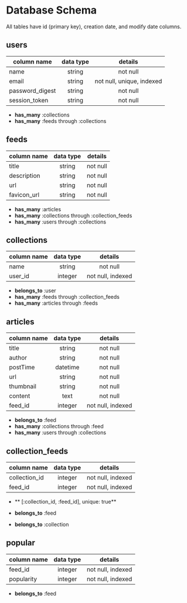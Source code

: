 # Database Schema
All tables have id (primary key), creation date, and modify date columns.

## users

| column name        | data type           | details           |
| ------------- |:-------------:|:-------------:|
| name | string | not null |
| email | string | not null, unique, indexed |
| password_digest | string | not null |
| session_token | string | not null |


* **has_many** :collections
* **has_many** :feeds through :collections



## feeds

| column name        | data type           | details           |
| ------------- |:-------------:|:-------------:|
| title | string | not null |
| description | string | not null |
| url | string | not null |
| favicon_url | string | not null |


* **has_many** :articles
* **has_many** :collections through :collection_feeds
* **has_many** :users through :collections


## collections

| column name        | data type           | details           |
| ------------- |:-------------:|:-------------:|
| name | string | not null |
| user_id | integer | not null, indexed |


* **belongs_to** :user
* **has_many** :feeds through :collection_feeds
* **has_many** :articles through :feeds


## articles

| column name        | data type           | details           |
| ------------- |:-------------:|:-------------:|
| title | string | not null |
| author | string | not null |
| postTime | datetime | not null |
| url | string | not null |
| thumbnail | string | not null |
| content | text | not null |
| feed_id | integer | not null, indexed |


* **belongs_to** :feed
* **has_many** :collections through :feed
* **has_many** :users through :collections



## collection_feeds

| column name        | data type           | details           |
| ------------- |:-------------:|:-------------:|
| collection_id | integer | not null, indexed |
| feed_id | integer | not null, indexed |

* ** [:collection_id, :feed_id], unique: true**

* **belongs_to** :feed
* **belongs_to** :collection

## popular
| column name        | data type           | details           |
| ------------- |:-------------:|:-------------:|
| feed_id | integer | not null, indexed |
| popularity | integer | not null, indexed |

* **belongs_to** :feed
